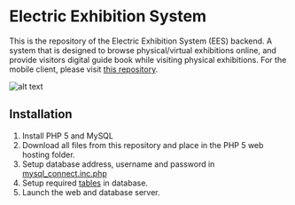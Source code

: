 # Electric Exhibition System

This is the repository of the Electric Exhibition System (EES) backend. A system that is designed to browse physical/virtual exhibitions online, and provide visitors digital guide book while visiting physical exhibitions.
For the mobile client, please visit [this repository](https://github.com/314pies/EES-Client-Mobile). 

![alt text](https://user-images.githubusercontent.com/20402192/93355840-137a5a80-f871-11ea-8ca8-8686e4212067.png)

## Installation
1. Install PHP 5 and MySQL
2. Download all files from this repository and place in the PHP 5 web hosting folder.
3. Setup database address, username and password in [mysql_connect.inc.php](https://github.com/314pies/EES_Console/blob/yochien/mysql_connect.inc.php)
4. Setup required [tables](https://github.com/314pies/EES_Console/wiki/Tables) in database.
5. Launch the web and database server.
